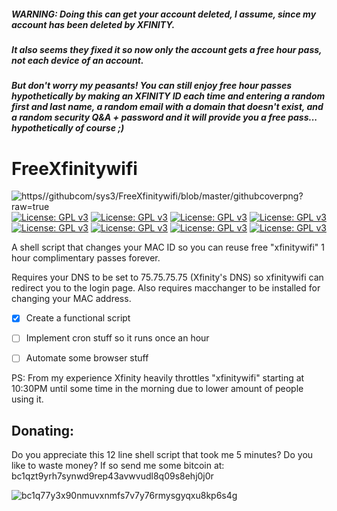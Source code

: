 ##### WARNING: Doing this can get your account deleted, I assume, since my account has been deleted by XFINITY.
##### It also seems they fixed it so now only the account gets a free hour pass, not each device of an account.
##### But don't worry my peasants! You can still enjoy free hour passes *hypothetically* by making an XFINITY ID each time and entering a random first and last name, a random email with a domain that doesn't exist, and a random security Q&A + password and it will provide you a free pass... hypothetically of course ;)

# FreeXfinitywifi

![https//githubcom/sys3/FreeXfinitywifi/blob/master/githubcoverpng?raw=true](https://github.com/sys-3/FreeXfinitywifi/blob/master/githubcover.png?raw=true)
[![License: GPL v3](https://img.shields.io/badge/License-GPLv3-blue.svg)](https://www.gnu.org/licenses/gpl-3.0) [![License: GPL v3](https://img.shields.io/badge/License-GPLv3-purple.svg)](https://www.gnu.org/licenses/gpl-3.0) [![License: GPL v3](https://img.shields.io/badge/License-GPLv3-blue.svg)](https://www.gnu.org/licenses/gpl-3.0) [![License: GPL v3](https://img.shields.io/badge/License-GPLv3-purple.svg)](https://www.gnu.org/licenses/gpl-3.0) [![License: GPL v3](https://img.shields.io/badge/License-GPLv3-blue.svg)](https://www.gnu.org/licenses/gpl-3.0) [![License: GPL v3](https://img.shields.io/badge/License-GPLv3-purple.svg)](https://www.gnu.org/licenses/gpl-3.0) [![License: GPL v3](https://img.shields.io/badge/License-GPLv3-blue.svg)](https://www.gnu.org/licenses/gpl-3.0) [![License: GPL v3](https://img.shields.io/badge/License-GPLv3-purple.svg)](https://www.gnu.org/licenses/gpl-3.0)

A shell script that changes your MAC ID so you can reuse free &quot;xfinitywifi&quot; 1 hour complimentary passes forever.

Requires your DNS to be set to 75.75.75.75 (Xfinity&#39;s DNS) so xfinitywifi can redirect you to the login page.
 Also requires macchanger to be installed for changing your MAC address.

- [x] Create a functional script
  
- [ ] Implement cron stuff so it runs once an hour
  
- [ ] Automate some browser stuff

PS: From my experience Xfinity heavily throttles "xfinitywifi" starting at 10:30PM until some time in the morning due to lower amount of people using it.

## Donating:
Do you appreciate this 12 line shell script that took me 5 minutes? Do you like to waste money? If so send me some bitcoin at: bc1qzt9yrh7synwd9rep43avwvudl8q09s8ehj0j0r

![bc1q77y3x90nmuvxnmfs7v7y76rmysgyqxu8kp6s4g](https://user-images.githubusercontent.com/20760591/96208820-2e4cf700-0f23-11eb-8fc5-644789f9dfb4.png)
